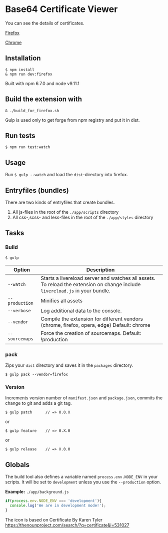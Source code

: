 # Base64 Certificate Viewer

You can see the details of certificates.

[Firefox](https://addons.mozilla.org/en-US/firefox/addon/certificate-viewer-for-humans/)

[Chrome](https://chrome.google.com/webstore/detail/fkahpjlecgjpojmkondflnfcdikppklf)

## Installation

	$ npm install
	& npm run dev:firefox
	
Built with npm 6.7.0 and node v9.11.1
	
## Build the extension with 

	& ./build_for_firefox.sh
	
Gulp is used only to get forge from npm registry and put it in dist.

## Run tests
    $ npm run test:watch


## Usage

Run `$ gulp --watch` and load the `dist`-directory into firefox.

## Entryfiles (bundles)

There are two kinds of entryfiles that create bundles.

1. All js-files in the root of the `./app/scripts` directory
2. All css-,scss- and less-files in the root of the `./app/styles` directory

## Tasks

### Build

    $ gulp


| Option         | Description                                                                                                                                           |
|----------------|-------------------------------------------------------------------------------------------------------------------------------------------------------|
| `--watch`      | Starts a livereload server and watches all assets. <br>To reload the extension on change include `livereload.js` in your bundle.                      |
| `--production` | Minifies all assets                                                                                                                                   |
| `--verbose`    | Log additional data to the console.                                                                                                                   |
| `--vendor`     | Compile the extension for different vendors (chrome, firefox, opera, edge)  Default: chrome                                                                 |
| `--sourcemaps` | Force the creation of sourcemaps. Default: !production                                                                                                |


### pack

Zips your `dist` directory and saves it in the `packages` directory.

    $ gulp pack --vendor=firefox

### Version

Increments version number of `manifest.json` and `package.json`,
commits the change to git and adds a git tag.


    $ gulp patch      // => 0.0.X

or

    $ gulp feature    // => 0.X.0

or

    $ gulp release    // => X.0.0


## Globals

The build tool also defines a variable named `process.env.NODE_ENV` in your scripts. It will be set to `development` unless you use the `--production` option.


**Example:** `./app/background.js`

```javascript
if(process.env.NODE_ENV === 'development'){
  console.log('We are in development mode!');
}
```

The icon is based on Certificate By Karen Tyler https://thenounproject.com/search/?q=certificate&i=531027
